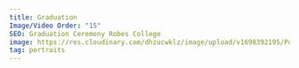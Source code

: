 ```yaml
---
title: Graduation
Image/Video Order: "15"
SEO: Graduation Ceremony Robes College
image: https://res.cloudinary.com/dhzucwklz/image/upload/v1698392195/Portraits/_DSC8193lowres_xiprma.jpg
tag: portraits
---
```

